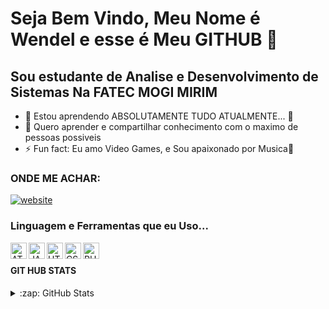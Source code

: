 # Seja Bem Vindo, Meu Nome é Wendel e esse é Meu GITHUB 👋

## Sou estudante de Analise e Desenvolvimento de Sistemas Na FATEC MOGI MIRIM

- 🌱 Estou aprendendo ABSOLUTAMENTE TUDO ATUALMENTE... 🤣
- 👯 Quero aprender e compartilhar conhecimento com o maximo de pessoas possiveis
- ⚡ Fun fact: Eu amo Video Games, e Sou apaixonado por Musica🎵

### ONDE ME ACHAR:
[![website](<img width=26px src"https://cdn.jsdelivr.net/gh/devicons/devicon/icons/linkedin/linkedin-plain.svg">)](https://linkedin.com/in/wendel-alves-251b941b0#gh-dark-mode-only)

### Linguagem e Ferramentas que eu Uso...

<img align="left" alt="ATOM" width="26px" src="https://cdn.jsdelivr.net/gh/devicons/devicon/icons/atom/atom-original.svg" /> 
<img align="left" alt="JAVASCRIPT" width="26px" src="https://cdn.jsdelivr.net/gh/devicons/devicon/icons/javascript/javascript-original.svg" /> 
<img align="left" alt="HTML" width="26px" src="https://cdn.jsdelivr.net/gh/devicons/devicon/icons/html5/html5-original-wordmark.svg" /> 
<img align="left" alt="CSS" width="26px" src="https://cdn.jsdelivr.net/gh/devicons/devicon/icons/css3/css3-original.svg" /> 
<img align="left" alt="RUBY" width="26px" src="https://cdn.jsdelivr.net/gh/devicons/devicon/icons/ruby/ruby-plain-wordmark.svg" /> </br>
          

#### GIT HUB STATS
<details>
  <summary>:zap: GitHub Stats</summary>

  <img align="left" alt="WendelSunshine's GitHub Stats" src="https://github-readme-stats.vercel.app/api?username=WendelSunshine&show_icons=true&hide_border=false&title_color=ff652f&icon_color=FFE400&bg_color=09131B&text_color=ffffff&border_color=0c1a25" />

</details>


